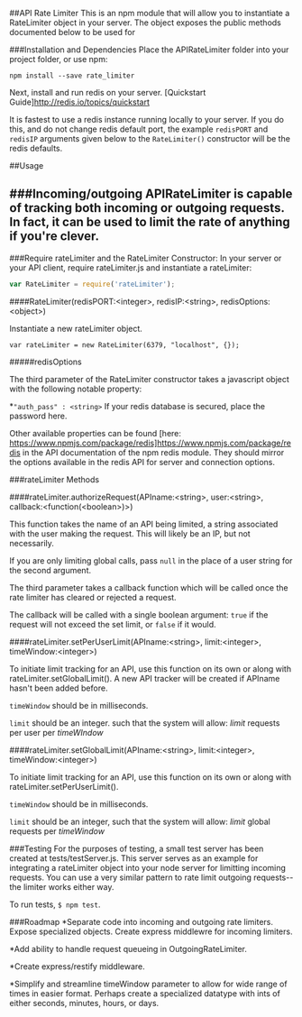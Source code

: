 ##API Rate Limiter
This is an npm module that will allow you to instantiate a RateLimiter object in your server.  The object exposes the public methods documented below to be used for 

###Installation and Dependencies
Place the APIRateLimiter folder into your project folder, or use npm:

```console
npm install --save rate_limiter
```

Next, install and run redis on your server.
[Quickstart Guide]http://redis.io/topics/quickstart

It is fastest to use a redis instance running locally to your server.  If you do this, and do not change redis default port, the example `redisPORT` and `redisIP` arguments given below to the `RateLimiter()` constructor will be the redis defaults.

##Usage

###Incoming/outgoing
APIRateLimiter is capable of tracking both incoming or outgoing requests.  In fact, it can be used to limit the rate of anything if you're clever.
---
###Require rateLimiter and the RateLimiter Constructor:
In your server or your API client, require rateLimiter.js and instantiate a rateLimiter:

```javascript
var RateLimiter = require('rateLimiter');
```


####RateLimiter(redisPORT:\<integer\>, redisIP:\<string\>, redisOptions:\<object\>)

Instantiate a new rateLimiter object.
```
var rateLimiter = new RateLimiter(6379, "localhost", {});
```
#####redisOptions

The third parameter of the RateLimiter constructor takes a javascript object with the following notable property:

*`"auth_pass" : <string>` If your redis database is secured, place the password here.

Other available properties can be found [here: https://www.npmjs.com/package/redis]https://www.npmjs.com/package/redis in the API documentation of the npm redis module.  They should mirror the options available in the redis API for server and connection options.



###rateLimiter Methods

####rateLimiter.authorizeRequest(APIname:\<string>, user:\<string\>, callback:\<function(\<boolean\>)\>)

This function takes the name of an API being limited, a string associated with the user making the request.  This will likely be an IP, but not necessarily.

If you are only limiting global calls, pass `null` in the place of a user string for the second argument.

The third parameter takes a callback function which will be called once the rate limiter has cleared or rejected a request.

The callback will be called with a single boolean argument:  `true` if the request will not exceed the set limit, or `false` if it would.


####rateLimiter.setPerUserLimit(APIname:\<string\>, limit:\<integer\>, timeWindow:\<integer\>)

To initiate limit tracking for an API, use this function on its own or along with rateLimiter.setGlobalLimit().  A new API tracker will be created if APIname hasn't been added before.  

`timeWindow` should be in milliseconds.  

`limit` should be an integer.  such that the system will allow: *limit* requests per user per *timeWIndow*

####rateLimiter.setGlobalLimit(APIname:\<string\>, limit:\<integer\>, timeWindow:\<integer\>)

To initiate limit tracking for an API, use this function on its own or along with rateLimiter.setPerUserLimit().

`timeWindow` should be in milliseconds.  

`limit` should be an integer, such that the system will allow: *limit* global requests per *timeWindow*

###Testing
For the purposes of testing, a small test server has been created at tests/testServer.js.  This server serves as an example for integrating a rateLimiter object into your node server for limitting incoming requests.  You can use a very similar pattern to rate limit outgoing requests--the limiter works either way.


To run tests, `$ npm test`.

###Roadmap
*Separate code into incoming and outgoing rate limiters.  Expose specialized objects.  Create express middlewre for incoming limiters.

*Add ability to handle request queueing in OutgoingRateLimiter.

*Create express/restify middleware.

*Simplify and streamline timeWindow parameter to allow for wide range of times in easier format.  Perhaps create a specialized datatype with ints of either seconds, minutes, hours, or days.
